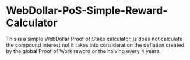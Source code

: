 # WebDollar-PoS-Simple-Reward-Calculator
This is a simple WebDollar Proof of Stake calculator, is does not calculate the compound interest not it takes into consideration the deflation created by the global Proof of Work reword or the halving every 4 years.
